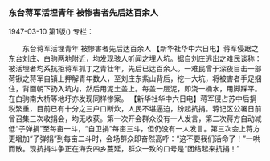 ### 东台蒋军活埋青年  被惨害者先后达百余人

1947-03-10
第1版()
专栏：

　　东台蒋军活埋青年
    被惨害者先后达百余人
    【新华社华中六日电】蒋军侵踞之东台刘庄、白驹两地附近，均发现骇人听闻之埋人坑。据自刘庄逃出之难民谈称：被活埋者均系抗拒蒋军抓丁之青壮年，先后已达百余人。一难民曾于深夜目击一部荷锹之蒋军自镇上押解青年数人，至刘庄东紫山背后，挖一大坑，将被害者手足捆住，背面朝下扔入坑内，然后用泥土盖上。每盖一层泥，即浇一桶水，用脚踩平。在白驹南大桥等地圩亦发现同样惨案。
    【新华社华中六日电】蒋军侵占苏中后捐税繁重，目前已有十分之三户口断炊，人民不堪逼迫，纷起抗捐。蒋记区公署日前曾召集三次收捐会，均无收获。第一次开会群众没有一人发言，第二次蒋方自动减低“子弹捐”至每亩一斗，“自卫捐”每亩三斗，但仍没有一人发言。第三次会上蒋方更增加“子弹捐”到每亩二斗时，会场群众即奋然高呼：“这不要我们活命了！”一哄而散。现抗捐斗争正在海安四乡蔓延，群众一致的口号是“团结起来抗捐！”
